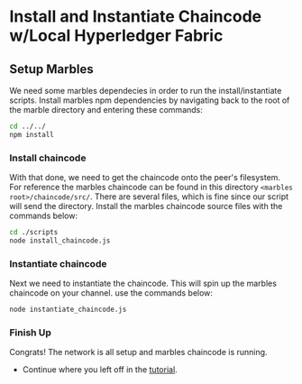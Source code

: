 # Install and Instantiate Chaincode w/Local Hyperledger Fabric

## Setup Marbles
We need some marbles dependecies in order to run the install/instantiate scripts.
Install marbles npm dependencies by navigating back to the root of the marble directory and entering these commands:
```bash
cd ../../
npm install
```

### Install chaincode
With that done, we need to get the chaincode onto the peer's filesystem. 
For reference the marbles chaincode can be found in this directory `<marbles root>/chaincode/src/`. 
There are several files, which is fine since our script will send the directory. 
Install the marbles chaincode source files with the commands below: 

```bash
cd ./scripts
node install_chaincode.js
```

### Instantiate chaincode
Next we need to instantiate the chaincode. 
This will spin up the marbles chaincode on your channel. 
use the commands below:
```bash
node instantiate_chaincode.js
```

### Finish Up

Congrats! The network is all setup and marbles chaincode is running. 

- Continue where you left off in the [tutorial](../README.md#hostmarbles).